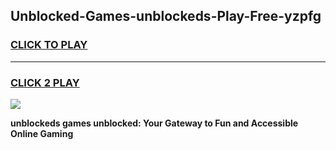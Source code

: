 
## Unblocked-Games-unblockeds-Play-Free-yzpfg
<h3>
<a href="https://premium76.site?title=unblockeds&ref=10A">CLICK TO PLAY</a></h3>
<hr>

<h3>
<a href="https://premium76.site?title=unblockeds&ref=10A">CLICK 2 PLAY</a>
  
</h3>

<a href="https://premium76.site?title=unblockeds&ref=10A"><img src="https://clearcache.store/games.png"></a>


**unblockeds games unblocked: Your Gateway to Fun and Accessible Online Gaming**
